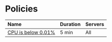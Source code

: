 # Policies

| Name | Duration | Servers |
| :--- | :--- | :--- |
| [CPU is below 0.01%](Engineering%20Wiki%200dc23408e7c44ac0be95d0e5c6979ee4/Alerting%2018541f326fe64553bc4328d3bb56a2ac/Policies%20fd1da99457e04abdb6daf80da729b717/CPU%20is%20below%200%2001%25%20ce69f0b1ad68426fa0132652330d5b2f.html) | 5 min | All |

